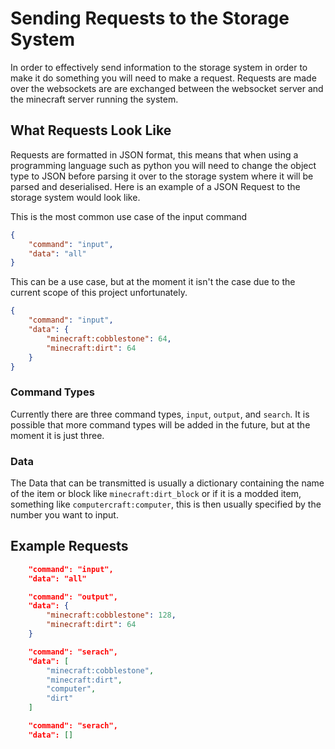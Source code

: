 # Sending Requests to the Storage System
In order to effectively send information to the storage system in order to make
it do something you will need to make a request. Requests are made over the
websockets are are exchanged between the websocket server and the minecraft
server running the system.

## What Requests Look Like
Requests are formatted in JSON format, this means that when using a programming
language such as python you will need to change the object type to JSON before
parsing it over to the storage system where it will be parsed and deserialised.
Here is an example of a JSON Request to the storage system would look like.

This is the most common use case of the input command
```json
{
    "command": "input",
    "data": "all"
}
```

This can be a use case, but at the moment it isn't the case due to the current
scope of this project unfortunately.
```json
{
    "command": "input",
    "data": {
        "minecraft:cobblestone": 64,
        "minecraft:dirt": 64
    }
}
```
### Command Types
Currently there are three command types, `input`, `output`, and `search`. It is
possible that more command types will be added in the future, but at the moment
it is just three.

### Data
The Data that can be transmitted is usually a dictionary containing the name of
the item or block like `minecraft:dirt_block` or if it is a modded item,
something like `computercraft:computer`, this is then usually specified by the
number you want to input.

## Example Requests
```json
    "command": "input",
    "data": "all"
```

```json
    "command": "output",
    "data": {
        "minecraft:cobblestone": 128,
        "minecraft:dirt": 64
    }
```

```json
    "command": "serach",
    "data": [
        "minecraft:cobblestone", 
        "minecraft:dirt", 
        "computer", 
        "dirt"
    ]
```

```json
    "command": "serach",
    "data": []
```